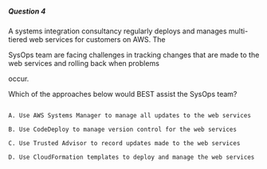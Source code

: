 ##### Question 4

A systems integration consultancy regularly deploys and manages multi-tiered web
services for customers on AWS. The

SysOps team are facing challenges in tracking changes that are made to the web
services and rolling back when problems

occur.

Which of the approaches below would BEST assist the SysOps team?

```

A. Use AWS Systems Manager to manage all updates to the web services

B. Use CodeDeploy to manage version control for the web services

C. Use Trusted Advisor to record updates made to the web services

D. Use CloudFormation templates to deploy and manage the web services

```

